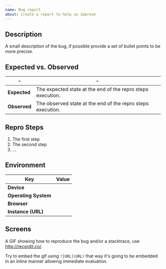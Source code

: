 ```yaml
---
name: Bug report
about: Create a report to help us improve
---
```


## Description

A small description of the bug, if possible provide a set of bullet points to be more precise.

## Expected vs. Observed

| - | - |
| --- | --- |
| **Expected** | The expected state at the end of the repro steps execution. |
| **Observed** | The observed state at the end of the repro steps execution. |

## Repro Steps

1. The first step
2. The second step
3. ...

## Environment

| Key | Value |
| --- | --- |
| **Device** | |
| **Operating System** | |
| **Browser** | |
| **Instance (URL)** | |

## Screens

A GIF showing how to reproduce the bug and/or a stacktrace, use http://recordit.co/.

Try to embed the gif using `![URL](URL)` that way it's going to be embedded in an inline manner allowing immediate evaluation.
